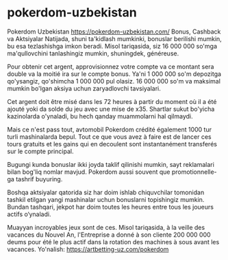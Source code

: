 # pokerdom-uzbekistan
Pokerdom Uzbekistan https://pokerdom-uzbekistan.com/ Bonus, Cashback va Aktsiyalar
Natijada, shuni ta'kidlash mumkinki, bonuslar berilishi mumkin, bu esa tezlashishga imkon beradi. Misol tariqasida, siz 16 000 000 so'mga ma'qullovchini tanlashingiz mumkin, shuningdek, généreuse.

Pour obtenir cet argent, approvisionnez votre compte va ce montant sera double va la moitié ira sur le compte bonus. Ya'ni 1 000 000 so'm depozitga qo'ysangiz, qo'shimcha 1 000 000 pul olasiz. 16 000 000 so'm va maksimal mumkin bo'lgan aksiya uchun zaryadlovchi tavsiyalari.

Cet argent doit être misé dans les 72 heures à partir du moment où il a été ajouté yoki da solde du jeu avec une mise de x35. Shartlar sukut bo'yicha kazinolarda o'ynaladi, bu hech qanday muammolarni hal qilmaydi.

Mais ce n'est pass tout, avtomobil Pokerdom crédité également 1000 tur turli mashinalarda bepul. Tout ce que vous avez à faire est de lancer ces tours gratuits et les gains qui en decoulent sont instantanément transferés sur le compte principal.

Bugungi kunda bonuslar ikki joyda taklif qilinishi mumkin, sayt reklamalari bilan bog'liq nomlar mavjud. Pokerdom aussi souvent que promotionnelle-ga tashrif buyuring.



Boshqa aktsiyalar qatorida siz har doim ishlab chiquvchilar tomonidan tashkil etilgan yangi mashinalar uchun bonuslarni topishingiz mumkin. Bundan tashqari, jekpot har doim toutes les heures entre tous les joueurs actifs o‘ynaladi.

Muayyan incroyables jeux sont de ces. Misol tariqasida, à la veille des vacances du Nouvel An, l'Entreprise a donné à son cliente 200 000 000 deums pour été le plus actif dans la rotation des machines à sous avant les vacances.
Yo'nalish: https://artbetting-uz.com/pokerdom
